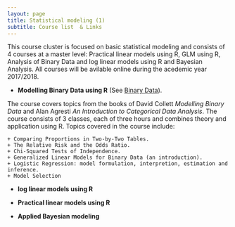 ```yaml
---
layout: page
title: Statistical modeling (1)
subtitle: Course list  & Links
---
```

This course cluster is focused on basic statistical modeling and consists of 4 courses at a master level: Practical linear models using R,  GLM using R, Analysis of Binary Data and log linear models using R and Bayesian Analysis. All courses will be avilable online during the acedemic year 2017/2018.


-   **Modelling Binary Data using R** (See [Binary Data](https://github.com/eR-Biostat/Courses/tree/master/Statistical%20modeling%20(1)/Modelling%20Binary%20Data%20using%20R)).

The course covers topics from the books of David Collett *Modelling Binary Data* and Alan Agresti *An Introduction to Categorical Data Analysis*. The course consists of 3 classes, each of three hours and combines theory and application using R. Topics covered in the course include:

    + Comparing Proportions in Two-by-Two Tables.
    + The Relative Risk and the Odds Ratio.
    + Chi-Squared Tests of Independence.
    + Generalized Linear Models for Binary Data (an introduction).
    + Logistic Regression: model formulation, interpretion, estimation and inference.
    + Model Selection
  
-   **log linear models using R**

-   **Practical linear models using R**

-   **Applied Bayesian modeling**
